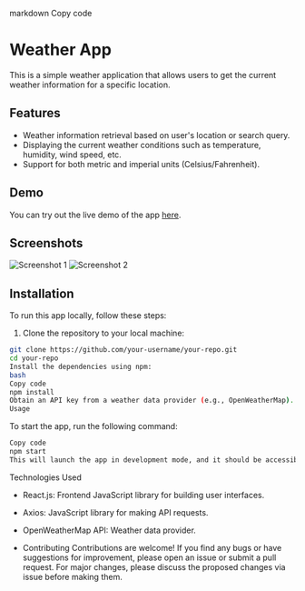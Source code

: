 markdown
Copy code
# Weather App

This is a simple weather application that allows users to get the current weather information for a specific location.

## Features

- Weather information retrieval based on user's location or search query.
- Displaying the current weather conditions such as temperature, humidity, wind speed, etc.
- Support for both metric and imperial units (Celsius/Fahrenheit).

## Demo

You can try out the live demo of the app [here](https://weatherapp-sj.netlify.app/).

## Screenshots

![Screenshot 1](/screenshots/screenshot1.png)
![Screenshot 2](/screenshots/screenshot2.png)

## Installation

To run this app locally, follow these steps:

1. Clone the repository to your local machine:

```bash
git clone https://github.com/your-username/your-repo.git
cd your-repo
Install the dependencies using npm:
bash
Copy code
npm install
Obtain an API key from a weather data provider (e.g., OpenWeatherMap). Replace the placeholder value in the src/config.js file with your API key.
Usage

```

To start the app, run the following command:

``` bash
Copy code
npm start
This will launch the app in development mode, and it should be accessible at http://localhost:3000 in your web browser.
```

Technologies Used
- React.js: Frontend JavaScript library for building user interfaces.
- Axios: JavaScript library for making API requests.
- OpenWeatherMap API: Weather data provider.

 
 -  Contributing
 Contributions are welcome! If you find any bugs or have suggestions for improvement, please open an issue or submit a pull request. For major changes, please discuss the proposed changes via issue before making them.



